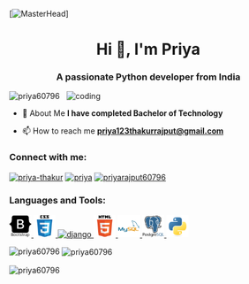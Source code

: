 [![MasterHead](https://contentstatic.techgig.com/photo/82905582/5-must-have-python-developer-skills-to-be-successful.jpg?91397)]
<h1 align="center">Hi 👋, I'm Priya</h1>

<h3 align="center">A passionate Python developer from India</h3>
<img align="right" alt="coding"width="400" src="https://user-images.githubusercontent.com/55389276/140866485-8fb1c876-9a8f-4d6a-98dc-08c4981eaf70.gif"

<p align="left"> <img src="httabel=Profile%20views&color=0e75b6&style=flat" alt="priya60796" /> </p>

- 💬 About Me **I have completed Bachelor of Technology**

- 📫 How to reach me **priya123thakurrajput@gmail.com**

<h3 align="left">Connect with me:</h3>
<p align="left">
<a href="https://linkedin.com/in/priya-thakur" target="blank"><img align="center" src="https://raw.githubusercontent.com/rahuldkjain/github-profile-readme-generator/master/src/images/icons/Social/linked-in-alt.svg" alt="priya-thakur" height="30" width="40" /></a>
<a href="https://stackoverflow.com/users/priya" target="blank"><img align="center" src="https://raw.githubusercontent.com/rahuldkjain/github-profile-readme-generator/master/src/images/icons/Social/stack-overflow.svg" alt="priya" height="30" width="40" /></a>
<a href="https://instagram.com/priyarajput60796" target="blank"><img align="center" src="https://raw.githubusercontent.com/rahuldkjain/github-profile-readme-generator/master/src/images/icons/Social/instagram.svg" alt="priyarajput60796" height="30" width="40" /></a>
</p>

<h3 align="left">Languages and Tools:</h3>
<p align="left"> <a href="https://getbootstrap.com" target="_blank" rel="noreferrer"> <img src="https://raw.githubusercontent.com/devicons/devicon/master/icons/bootstrap/bootstrap-plain-wordmark.svg" alt="bootstrap" width="40" height="40"/> </a> <a href="https://www.w3schools.com/css/" target="_blank" rel="noreferrer"> <img src="https://raw.githubusercontent.com/devicons/devicon/master/icons/css3/css3-original-wordmark.svg" alt="css3" width="40" height="40"/> </a> <a href="https://www.djangoproject.com/" target="_blank" rel="noreferrer"> <img src="https://cdn.worldvectorlogo.com/logos/django.svg" alt="django" width="40" height="40"/> </a> <a href="https://www.w3.org/html/" target="_blank" rel="noreferrer"> <img src="https://raw.githubusercontent.com/devicons/devicon/master/icons/html5/html5-original-wordmark.svg" alt="html5" width="40" height="40"/> </a> <a href="https://www.mysql.com/" target="_blank" rel="noreferrer"> <img src="https://raw.githubusercontent.com/devicons/devicon/master/icons/mysql/mysql-original-wordmark.svg" alt="mysql" width="40" height="40"/> </a> <a href="https://www.postgresql.org" target="_blank" rel="noreferrer"> <img src="https://raw.githubusercontent.com/devicons/devicon/master/icons/postgresql/postgresql-original-wordmark.svg" alt="postgresql" width="40" height="40"/> </a> <a href="https://www.python.org" target="_blank" rel="noreferrer"> <img src="https://raw.githubusercontent.com/devicons/devicon/master/icons/python/python-original.svg" alt="python" width="40" height="40"/> </a> </p>

<p><img align="left" src="https://github-readme-stats.vercel.app/api/top-langs?username=priya60796&show_icons=true&locale=en&layout=compact" alt="priya60796" /></p>

<p>&nbsp;<img align="center" src="https://github-readme-stats.vercel.app/api?username=priya60796&show_icons=true&locale=en" alt="priya60796" /></p>

<p><img align="center" src="https://github-readme-streak-stats.herokuapp.com/?user=priya60796&" alt="priya60796" /></p>
